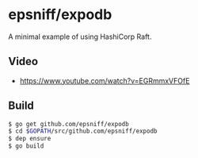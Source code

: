 # epsniff/expodb

A minimal example of using HashiCorp Raft.

## Video

* https://www.youtube.com/watch?v=EGRmmxVFOfE

## Build

```bash
$ go get github.com/epsniff/expodb
$ cd $GOPATH/src/github.com/epsniff/expodb
$ dep ensure
$ go build
```
